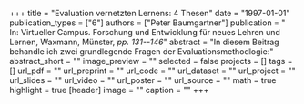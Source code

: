 +++
title = "Evaluation vernetzten Lernens: 4 Thesen"
date = "1997-01-01"
publication_types = ["6"]
authors = ["Peter Baumgartner"]
publication = " In: Virtueller Campus. Forschung und Entwicklung für neues Lehren und Lernen, Waxmann, Münster, _pp. 131--146_"
abstract = "In diesem Beitrag behandle ich zwei grundlegende Fragen der Evaluationsmethodlogie:"
abstract_short = ""
image_preview = ""
selected = false
projects = []
tags = []
url_pdf = ""
url_preprint = ""
url_code = ""
url_dataset = ""
url_project = ""
url_slides = ""
url_video = ""
url_poster = ""
url_source = ""
math = true
highlight = true
[header]
image = ""
caption = ""
+++
